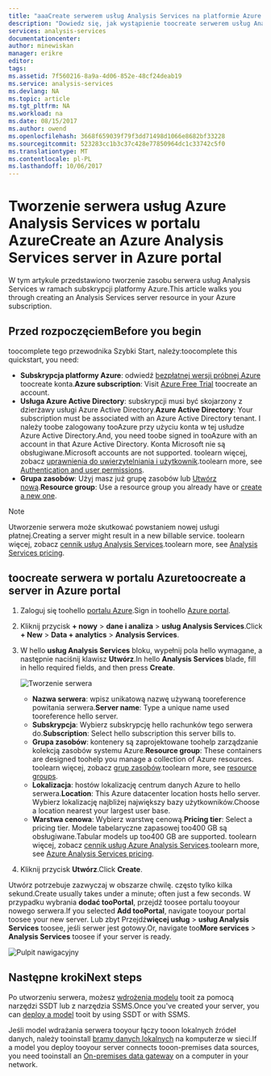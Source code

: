 ```yaml
---
title: "aaaCreate serwerem usług Analysis Services na platformie Azure | Dokumentacja firmy Microsoft"
description: "Dowiedz się, jak wystąpienie toocreate serwerem usług Analysis Services na platformie Azure."
services: analysis-services
documentationcenter: 
author: minewiskan
manager: erikre
editor: 
tags: 
ms.assetid: 7f560216-8a9a-4d06-852e-48cf24deab19
ms.service: analysis-services
ms.devlang: NA
ms.topic: article
ms.tgt_pltfrm: NA
ms.workload: na
ms.date: 08/15/2017
ms.author: owend
ms.openlocfilehash: 3668f659039f79f3dd71498d1066e8682bf33228
ms.sourcegitcommit: 523283cc1b3c37c428e77850964dc1c33742c5f0
ms.translationtype: MT
ms.contentlocale: pl-PL
ms.lasthandoff: 10/06/2017
---
```

# <a name="create-an-azure-analysis-services-server-in-azure-portal"></a><span data-ttu-id="070ba-103">Tworzenie serwera usług Azure Analysis Services w portalu Azure</span><span class="sxs-lookup"><span data-stu-id="070ba-103">Create an Azure Analysis Services server in Azure portal</span></span>
<span data-ttu-id="070ba-104">W tym artykule przedstawiono tworzenie zasobu serwera usług Analysis Services w ramach subskrypcji platformy Azure.</span><span class="sxs-lookup"><span data-stu-id="070ba-104">This article walks you through creating an Analysis Services server resource in your Azure subscription.</span></span>

## <a name="before-you-begin"></a><span data-ttu-id="070ba-105">Przed rozpoczęciem</span><span class="sxs-lookup"><span data-stu-id="070ba-105">Before you begin</span></span>
<span data-ttu-id="070ba-106">toocomplete tego przewodnika Szybki Start, należy:</span><span class="sxs-lookup"><span data-stu-id="070ba-106">toocomplete this quickstart, you need:</span></span>

* <span data-ttu-id="070ba-107">**Subskrypcja platformy Azure**: odwiedź [bezpłatnej wersji próbnej Azure](https://azure.microsoft.com/offers/ms-azr-0044p/) toocreate konta.</span><span class="sxs-lookup"><span data-stu-id="070ba-107">**Azure subscription**: Visit [Azure Free Trial](https://azure.microsoft.com/offers/ms-azr-0044p/) toocreate an account.</span></span>
* <span data-ttu-id="070ba-108">**Usługa Azure Active Directory**: subskrypcji musi być skojarzony z dzierżawy usługi Azure Active Directory.</span><span class="sxs-lookup"><span data-stu-id="070ba-108">**Azure Active Directory**: Your subscription must be associated with an Azure Active Directory tenant.</span></span> <span data-ttu-id="070ba-109">I należy toobe zalogowany tooAzure przy użyciu konta w tej usłudze Azure Active Directory.</span><span class="sxs-lookup"><span data-stu-id="070ba-109">And, you need toobe signed in tooAzure with an account in that Azure Active Directory.</span></span> <span data-ttu-id="070ba-110">Konta Microsoft nie są obsługiwane.</span><span class="sxs-lookup"><span data-stu-id="070ba-110">Microsoft accounts are not supported.</span></span> <span data-ttu-id="070ba-111">toolearn więcej, zobacz [uprawnienia do uwierzytelniania i użytkownik](analysis-services-manage-users.md).</span><span class="sxs-lookup"><span data-stu-id="070ba-111">toolearn more, see [Authentication and user permissions](analysis-services-manage-users.md).</span></span>
* <span data-ttu-id="070ba-112">**Grupa zasobów**: Użyj masz już grupę zasobów lub [Utwórz nową](../azure-resource-manager/resource-group-overview.md).</span><span class="sxs-lookup"><span data-stu-id="070ba-112">**Resource group**: Use a resource group you already have or [create a new one](../azure-resource-manager/resource-group-overview.md).</span></span>

> [!NOTE]
> <span data-ttu-id="070ba-113">Utworzenie serwera może skutkować powstaniem nowej usługi płatnej.</span><span class="sxs-lookup"><span data-stu-id="070ba-113">Creating a server might result in a new billable service.</span></span> <span data-ttu-id="070ba-114">toolearn więcej, zobacz [cennik usług Analysis Services](https://azure.microsoft.com/pricing/details/analysis-services/).</span><span class="sxs-lookup"><span data-stu-id="070ba-114">toolearn more, see [Analysis Services pricing](https://azure.microsoft.com/pricing/details/analysis-services/).</span></span>
> 
> 

## <a name="toocreate-a-server-in-azure-portal"></a><span data-ttu-id="070ba-115">toocreate serwera w portalu Azure</span><span class="sxs-lookup"><span data-stu-id="070ba-115">toocreate a server in Azure portal</span></span>
1. <span data-ttu-id="070ba-116">Zaloguj się toohello [portalu Azure](https://portal.azure.com).</span><span class="sxs-lookup"><span data-stu-id="070ba-116">Sign in toohello [Azure portal](https://portal.azure.com).</span></span>  
2. <span data-ttu-id="070ba-117">Kliknij przycisk **+ nowy** > **dane i analiza** > **usług Analysis Services**.</span><span class="sxs-lookup"><span data-stu-id="070ba-117">Click **+ New** > **Data + analytics** > **Analysis Services**.</span></span>
3. <span data-ttu-id="070ba-118">W hello **usług Analysis Services** bloku, wypełnij pola hello wymagane, a następnie naciśnij klawisz **Utwórz**.</span><span class="sxs-lookup"><span data-stu-id="070ba-118">In hello **Analysis Services** blade, fill in hello required fields, and then press **Create**.</span></span>
   
    ![Tworzenie serwera](./media/analysis-services-create-server/aas-create-server-blade.png)
   
   * <span data-ttu-id="070ba-120">**Nazwa serwera**: wpisz unikatową nazwę używaną tooreference powitania serwera.</span><span class="sxs-lookup"><span data-stu-id="070ba-120">**Server name**: Type a unique name used tooreference hello server.</span></span>
   * <span data-ttu-id="070ba-121">**Subskrypcja**: Wybierz subskrypcję hello rachunków tego serwera do.</span><span class="sxs-lookup"><span data-stu-id="070ba-121">**Subscription**: Select hello subscription this server bills to.</span></span>
   * <span data-ttu-id="070ba-122">**Grupa zasobów**: kontenery są zaprojektowane toohelp zarządzanie kolekcją zasobów systemu Azure.</span><span class="sxs-lookup"><span data-stu-id="070ba-122">**Resource group**: These containers are designed toohelp you manage a collection of Azure resources.</span></span> <span data-ttu-id="070ba-123">toolearn więcej, zobacz [grup zasobów](../azure-resource-manager/resource-group-overview.md).</span><span class="sxs-lookup"><span data-stu-id="070ba-123">toolearn more, see [resource groups](../azure-resource-manager/resource-group-overview.md).</span></span>
   * <span data-ttu-id="070ba-124">**Lokalizacja**: hostów lokalizację centrum danych Azure to hello serwera.</span><span class="sxs-lookup"><span data-stu-id="070ba-124">**Location**: This Azure datacenter location hosts hello server.</span></span> <span data-ttu-id="070ba-125">Wybierz lokalizację najbliżej największy bazy użytkowników.</span><span class="sxs-lookup"><span data-stu-id="070ba-125">Choose a location nearest your largest user base.</span></span>
   * <span data-ttu-id="070ba-126">**Warstwa cenowa**: Wybierz warstwę cenową.</span><span class="sxs-lookup"><span data-stu-id="070ba-126">**Pricing tier**: Select a pricing tier.</span></span> <span data-ttu-id="070ba-127">Modele tabelaryczne zapasowej too400 GB są obsługiwane.</span><span class="sxs-lookup"><span data-stu-id="070ba-127">Tabular models up too400 GB are supported.</span></span> <span data-ttu-id="070ba-128">toolearn więcej, zobacz [cennik usług Azure Analysis Services](https://azure.microsoft.com/pricing/details/analysis-services/).</span><span class="sxs-lookup"><span data-stu-id="070ba-128">toolearn more, see [Azure Analysis Services pricing](https://azure.microsoft.com/pricing/details/analysis-services/).</span></span>
4. <span data-ttu-id="070ba-129">Kliknij przycisk **Utwórz**.</span><span class="sxs-lookup"><span data-stu-id="070ba-129">Click **Create**.</span></span>

<span data-ttu-id="070ba-130">Utwórz potrzebuje zazwyczaj w obszarze chwilę. często tylko kilka sekund.</span><span class="sxs-lookup"><span data-stu-id="070ba-130">Create usually takes under a minute; often just a few seconds.</span></span> <span data-ttu-id="070ba-131">W przypadku wybrania **dodać tooPortal**, przejdź toosee portalu tooyour nowego serwera.</span><span class="sxs-lookup"><span data-stu-id="070ba-131">If you selected **Add tooPortal**, navigate tooyour portal toosee your new server.</span></span> <span data-ttu-id="070ba-132">Lub zbyt Przejdź**więcej usług** > **usług Analysis Services** toosee, jeśli serwer jest gotowy.</span><span class="sxs-lookup"><span data-stu-id="070ba-132">Or, navigate too**More services** > **Analysis Services** toosee if your server is ready.</span></span>

 ![Pulpit nawigacyjny](./media/analysis-services-create-server/aas-create-server-dashboard.png)


## <a name="next-steps"></a><span data-ttu-id="070ba-134">Następne kroki</span><span class="sxs-lookup"><span data-stu-id="070ba-134">Next steps</span></span>
<span data-ttu-id="070ba-135">Po utworzeniu serwera, możesz [wdrożenia modelu](analysis-services-deploy.md) tooit za pomocą narzędzi SSDT lub z narzędzia SSMS.</span><span class="sxs-lookup"><span data-stu-id="070ba-135">Once you've created your server, you can [deploy a model](analysis-services-deploy.md) tooit by using SSDT or with SSMS.</span></span>

<span data-ttu-id="070ba-136">Jeśli model wdrażania serwera tooyour łączy tooon lokalnych źródeł danych, należy tooinstall [bramy danych lokalnych](analysis-services-gateway.md) na komputerze w sieci.</span><span class="sxs-lookup"><span data-stu-id="070ba-136">If a model you deploy tooyour server connects tooon-premises data sources, you need tooinstall an [On-premises data gateway](analysis-services-gateway.md) on a computer in your network.</span></span>

